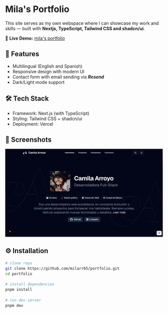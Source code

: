 # Mila's Portfolio

This site serves as my own webspace where I can showcase my work and skills — built with **Nextjs, TypeScript, Tailwind CSS and shadcn/ui**.

🔗 **Live Demo:** [mila's portfolio](https://portfolio-smoky-omega-abrlrtt3eu.vercel.app/)

## 🚀 Features

- Multilingual (English and Spanish)
- Responsive design with modern UI
- Contact form with email sending via **_Resend_**
- Dark/Light mode support

## 🛠️ Tech Stack

- Framework: Next.js (with TypeScript)
- Styling: Tailwind CSS + shadcn/ui
- Deployment: Vercel

## 📸 Screenshots

![Portfolio Screenshot](public/projects/portfolio.png)

## ⚙️ Installation

```bash
# clone repo
git clone https://github.com/milarr65/portfolio.git
cd portfolio

# install dependencies
pnpm install

# run dev server
pnpm dev
```
